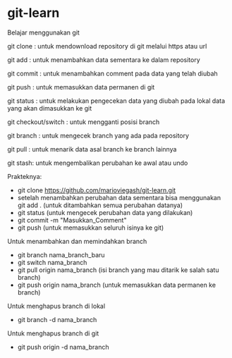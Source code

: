 # git-learn

Belajar menggunakan git 

git clone : untuk mendownload repository di git melalui https atau url

git add : untuk menambahkan data sementara ke dalam repository 

git commit : untuk menambahkan comment pada data yang telah diubah

git push : untuk memasukkan data permanen di git

git status : untuk melakukan pengecekan data yang diubah pada lokal data yang akan dimasukkan ke git

git checkout/switch : untuk mengganti posisi branch

git branch : untuk mengecek branch yang ada pada repository

git pull : untuk menarik data asal branch ke branch lainnya

git stash: untuk mengembalikan perubahan ke awal atau undo

Prakteknya:
- git clone https://github.com/marioviegash/git-learn.git
- setelah menambahkan perubahan data sementara bisa menggunakan git add . (untuk ditambahkan semua perubahan datanya)
- git status (untuk mengecek perubahan data yang dilakukan)
- git commit -m "Masukkan_Comment"
- git push (untuk memasukkan seluruh isinya ke git)

Untuk menambahkan dan memindahkan branch
- git branch nama_branch_baru
- git switch nama_branch
- git pull origin nama_branch (isi branch yang mau ditarik ke salah satu branch)
- git push origin nama_branch (untuk memasukkan data permanen ke branch)

Untuk menghapus branch di lokal
- git branch -d nama_branch

Untuk menghapus branch di git
- git push origin -d nama_branch
